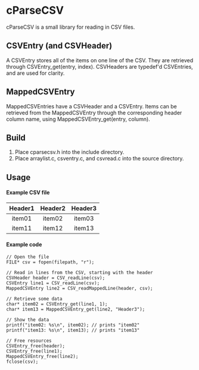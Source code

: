 # cParseCSV

cParseCSV is a small library for reading in CSV files.

## CSVEntry (and CSVHeader)

A CSVEntry stores all of the items on one line of the CSV. They are
retrieved through CSVEntry_get(entry, index). CSVHeaders are typedef'd
CSVEntries, and are used for clarity.

## MappedCSVEntry

MappedCSVEntries have a CSVHeader and a CSVEntry. Items can be
retrieved from the MappedCSVEntry through the corresponding
header column name, using MappedCSVEntry_get(entry, column).

## Build

1. Place cparsecsv.h into the include directory.
2. Place arraylist.c, csventry.c, and csvread.c into the source directory.

## Usage

#### Example CSV file

| Header1 | Header2 | Header3 |
|:-------:|:-------:|:-------:|
|item01   |item02   |item03   |
|item11   |item12   |item13   |

#### Example code

	// Open the file
    FILE* csv = fopen(filepath, "r");

    // Read in lines from the CSV, starting with the header
    CSVHeader header = CSV_readLine(csv);
    CSVEntry line1 = CSV_readLine(csv);
    MappedCSVEntry line2 = CSV_readMappedLine(header, csv);

    // Retrieve some data
    char* item02 = CSVEntry_get(line1, 1);
    char* item13 = MappedCSVEntry_get(line2, "Header3");

    // Show the data
    printf("item02: %s\n", item02); // prints "item02"
    printf("item13: %s\n", item13); // prints "item13"

    // Free resources
    CSVEntry_free(header);
    CSVEntry_free(line1);
    MappedCSVEntry_free(line2);
    fclose(csv);
